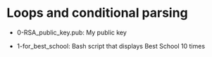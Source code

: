 # Loops and conditional parsing

- 0-RSA_public_key.pub: My public key

* 1-for_best_school: Bash script that displays Best School 10 times
